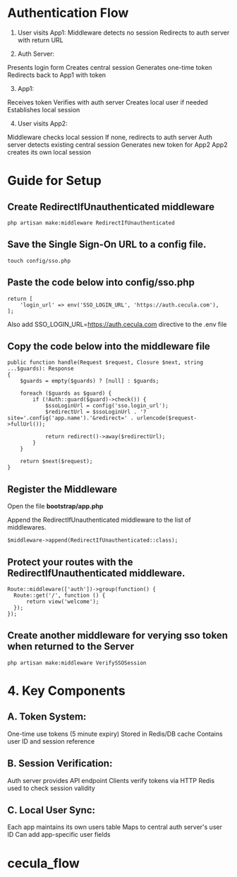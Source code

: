 # Authentication Flow
1. User visits App1:
Middleware detects no session
Redirects to auth server with return URL

2. Auth Server:

Presents login form
Creates central session
Generates one-time token
Redirects back to App1 with token

3. App1:

Receives token
Verifies with auth server
Creates local user if needed
Establishes local session

4. User visits App2:

Middleware checks local session
If none, redirects to auth server
Auth server detects existing central session
Generates new token for App2
App2 creates its own local session


# Guide for Setup

## Create RedirectIfUnauthenticated middleware

```
php artisan make:middleware RedirectIfUnauthenticated
```

## Save the Single Sign-On URL to a config file.
```
touch config/sso.php
```

## Paste the code below into config/sso.php
```
return [
    'login_url' => env('SSO_LOGIN_URL', 'https://auth.cecula.com'),
];
```
Also add SSO_LOGIN_URL=https://auth.cecula.com directive to the .env file

## Copy the code below into the middleware file
```
public function handle(Request $request, Closure $next, string ...$guards): Response
{
    $guards = empty($guards) ? [null] : $guards;

    foreach ($guards as $guard) {
        if (!Auth::guard($guard)->check()) {
            $ssoLoginUrl = config('sso.login_url');
            $redirectUrl = $ssoLoginUrl . '?site='.config('app.name').'&redirect=' . urlencode($request->fullUrl());

            return redirect()->away($redirectUrl);
        }
    }

    return $next($request);
}
```

## Register the Middleware
Open the file **bootstrap/app.php**

Append the RedirectIfUnauthenticated middleware to the list of middlewares.
```
$middleware->append(RedirectIfUnauthenticated::class);
```


## Protect your routes with the RedirectIfUnauthenticated middleware.
```
Route::middleware(['auth'])->group(function() {
  Route::get('/', function () {
      return view('welcome');
  });
});
```

## Create another middleware for verying sso token when returned to the Server
```
php artisan make:middleware VerifySSOSession
```





# 4. Key Components
## A. Token System:

One-time use tokens (5 minute expiry)
Stored in Redis/DB cache
Contains user ID and session reference

## B. Session Verification:

Auth server provides API endpoint
Clients verify tokens via HTTP
Redis used to check session validity

## C. Local User Sync:

Each app maintains its own users table
Maps to central auth server's user ID
Can add app-specific user fields
# cecula_flow
